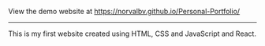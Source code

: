 View the demo website at https://norvalbv.github.io/Personal-Portfolio/


----------------------

This is my first website created using HTML, CSS and JavaScript and React.